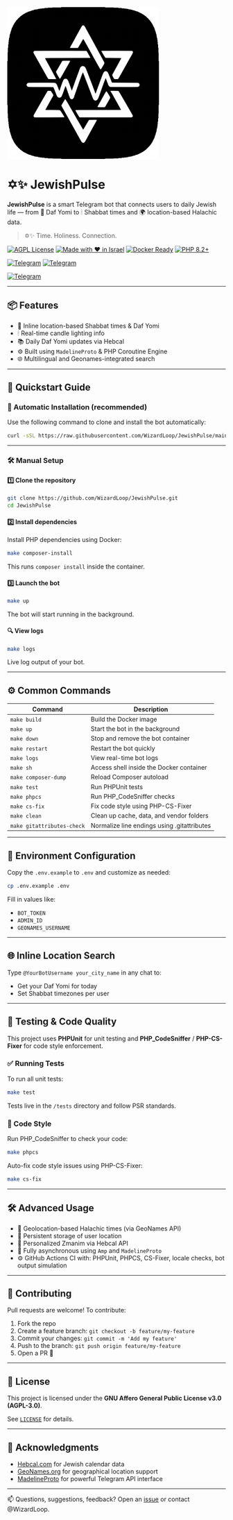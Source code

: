<img src="https://github.com/wizardloop/JewishPulse/raw/main/assets/JewishPulse.gif" width="350" />

# ✡️✨ JewishPulse

**JewishPulse** is a smart Telegram bot that connects users to daily Jewish life — from 📜 Daf Yomi to 🕯 Shabbat times and 🌍 location-based Halachic data.

> ✡️✨ Time. Holiness. Connection.

[![AGPL License](https://img.shields.io/badge/license-AGPL--3.0-blue.svg)](LICENSE)
[![Made with ❤️ in Israel](https://img.shields.io/badge/Made%20with-%E2%9D%A4%EF%B8%8F%20in%20Israel-blue)](https://github.com/WizardLoop/JewishPulse)
[![Docker Ready](https://img.shields.io/badge/docker-ready-blue.svg)](https://www.docker.com/)
[![PHP 8.2+](https://img.shields.io/badge/PHP-8.2%2B-blue)](https://www.php.net/)

[![Telegram](https://img.shields.io/badge/Channel-2CA5E0?style=for-the-badge&logo=telegram&logoColor=white)](https://t.me/JewishPulse)
[![Telegram](https://img.shields.io/badge/Group-2CA5E0?style=for-the-badge&logo=telegram&logoColor=white)](https://t.me/Jewish_Pulse)

[![Telegram](https://img.shields.io/badge/Official%20Bot-000000?style=for-the-badge&logo=telegram&logoColor=white)](https://t.me/JewishPulseBot)

---

## 📦 Features

- 📍 Inline location-based Shabbat times & Daf Yomi
- 🕯 Real-time candle lighting info
- 📚 Daily Daf Yomi updates via Hebcal
- ⚙️ Built using `MadelineProto` & PHP Coroutine Engine
- 🌐 Multilingual and Geonames-integrated search

---

## 🚀 Quickstart Guide

### 🧪 Automatic Installation (recommended)

Use the following command to clone and install the bot automatically:

```bash
curl -sSL https://raw.githubusercontent.com/WizardLoop/JewishPulse/main/install.sh | bash
```

---

### 🛠 Manual Setup

#### 1️⃣ Clone the repository

```bash
git clone https://github.com/WizardLoop/JewishPulse.git
cd JewishPulse
```

#### 2️⃣ Install dependencies

Install PHP dependencies using Docker:

```bash
make composer-install
```

This runs `composer install` inside the container.

#### 3️⃣ Launch the bot

```bash
make up
```

The bot will start running in the background.

#### 🔍 View logs

```bash
make logs
```

Live log output of your bot.

---

## ⚙️ Common Commands

| Command                  | Description                                      |
|--------------------------|--------------------------------------------------|
| `make build`             | Build the Docker image                          |
| `make up`                | Start the bot in the background                |
| `make down`              | Stop and remove the bot container              |
| `make restart`           | Restart the bot quickly                        |
| `make logs`              | View real-time bot logs                        |
| `make sh`                | Access shell inside the Docker container       |
| `make composer-dump`     | Reload Composer autoload                       |
| `make test`              | Run PHPUnit tests                              |
| `make phpcs`             | Run PHP_CodeSniffer checks                     |
| `make cs-fix`            | Fix code style using PHP-CS-Fixer              |
| `make clean`             | Clean up cache, data, and vendor folders       |
| `make gitattributes-check` | Normalize line endings using .gitattributes |

---

## 🔐 Environment Configuration

Copy the `.env.example` to `.env` and customize as needed:

```bash
cp .env.example .env
```

Fill in values like:

- `BOT_TOKEN`
- `ADMIN_ID`
- `GEONAMES_USERNAME`

---

## 🌐 Inline Location Search

Type `@YourBotUsername your_city_name` in any chat to:

- Get your Daf Yomi for today
- Set Shabbat timezones per user

---

## 🧪 Testing & Code Quality

This project uses **PHPUnit** for unit testing and **PHP_CodeSniffer** / **PHP-CS-Fixer** for code style enforcement.

### ✅ Running Tests

To run all unit tests:

```bash
make test
```

Tests live in the `/tests` directory and follow PSR standards.

### 🎨 Code Style

Run PHP_CodeSniffer to check your code:

```bash
make phpcs
```

Auto-fix code style issues using PHP-CS-Fixer:

```bash
make cs-fix
```

---

## 🛠 Advanced Usage

- 📡 Geolocation-based Halachic times (via GeoNames API)
- 🔄 Persistent storage of user location
- 🕍 Personalized Zmanim via Hebcal API
- 🧪 Fully asynchronous using `Amp` and `MadelineProto`
- ⚙️ GitHub Actions CI with: PHPUnit, PHPCS, CS-Fixer, locale checks, bot output simulation

---

## 🤝 Contributing

Pull requests are welcome! To contribute:

1. Fork the repo
2. Create a feature branch: `git checkout -b feature/my-feature`
3. Commit your changes: `git commit -m 'Add my feature'`
4. Push to the branch: `git push origin feature/my-feature`
5. Open a PR 🙌

---

## 📄 License

This project is licensed under the **GNU Affero General Public License v3.0 (AGPL-3.0)**.

See [`LICENSE`](LICENSE) for details.

---

## 🙏 Acknowledgments

- [Hebcal.com](https://www.hebcal.com/home/developer-apis) for Jewish calendar data
- [GeoNames.org](https://www.geonames.org/export/web-services.html) for geographical location support
- [MadelineProto](https://docs.madelineproto.xyz/) for powerful Telegram API interface

---

📫 Questions, suggestions, feedback? Open an [issue](https://github.com/WizardLoop/JewishPulse/issues) or contact @WizardLoop.

